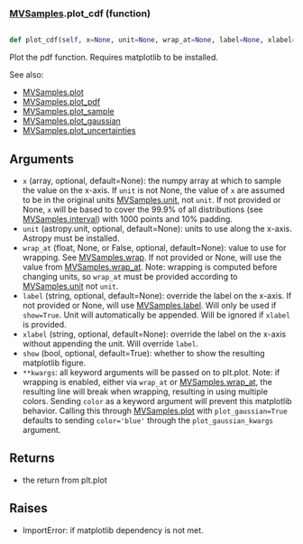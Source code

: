 ### [MVSamples](MVSamples.md).plot_cdf (function)


```py

def plot_cdf(self, x=None, unit=None, wrap_at=None, label=None, xlabel=None, show=False, **kwargs)

```



Plot the pdf function.  Requires matplotlib to be installed.

See also:

* [MVSamples.plot](MVSamples.plot.md)
* [MVSamples.plot_pdf](MVSamples.plot_pdf.md)
* [MVSamples.plot_sample](MVSamples.plot_sample.md)
* [MVSamples.plot_gaussian](MVSamples.plot_gaussian.md)
* [MVSamples.plot_uncertainties](MVSamples.plot_uncertainties.md)

Arguments
-----------
* `x` (array, optional, default=None): the numpy array at which to
    sample the value on the x-axis.  If `unit` is not None, the value
    of `x` are assumed to be in the original units [MVSamples.unit](MVSamples.unit.md),
    not `unit`.  If not provided or None, `x` will be based to cover
    the 99.9% of all distributions (see [MVSamples.interval](MVSamples.interval.md)) with 1000
    points and 10% padding.
* `unit` (astropy.unit, optional, default=None): units to use along
    the x-axis.  Astropy must be installed.
* `wrap_at` (float, None, or False, optional, default=None): value to
    use for wrapping.  See [MVSamples.wrap](MVSamples.wrap.md).  If not provided or None,
    will use the value from [MVSamples.wrap_at](MVSamples.wrap_at.md).  Note: wrapping is
    computed before changing units, so `wrap_at` must be provided
    according to [MVSamples.unit](MVSamples.unit.md) not `unit`.
* `label` (string, optional, default=None): override the label on the
    x-axis.  If not provided or None, will use [MVSamples.label](MVSamples.label.md).  Will
    only be used if `show=True`.  Unit will automatically be appended.
    Will be ignored if `xlabel` is provided.
* `xlabel` (string, optional, default=None): override the label on the
    x-axis without appending the unit.  Will override `label`.
* `show` (bool, optional, default=True): whether to show the resulting
    matplotlib figure.
* `**kwargs`: all keyword arguments will be passed on to plt.plot.  Note:
    if wrapping is enabled, either via `wrap_at` or [MVSamples.wrap_at](MVSamples.wrap_at.md),
    the resulting line will break when wrapping, resulting in using multiple
    colors.  Sending `color` as a keyword argument will prevent this
    matplotlib behavior.  Calling this through [MVSamples.plot](MVSamples.plot.md) with
    `plot_gaussian=True` defaults to sending `color='blue'` through
    the `plot_gaussian_kwargs` argument.

Returns
--------
* the return from plt.plot

Raises
--------
* ImportError: if matplotlib dependency is not met.

